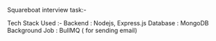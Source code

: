 Squareboat interview task:-

Tech Stack Used :-
Backend : Nodejs, Express.js
Database : MongoDB
Background Job : BullMQ ( for sending email)
